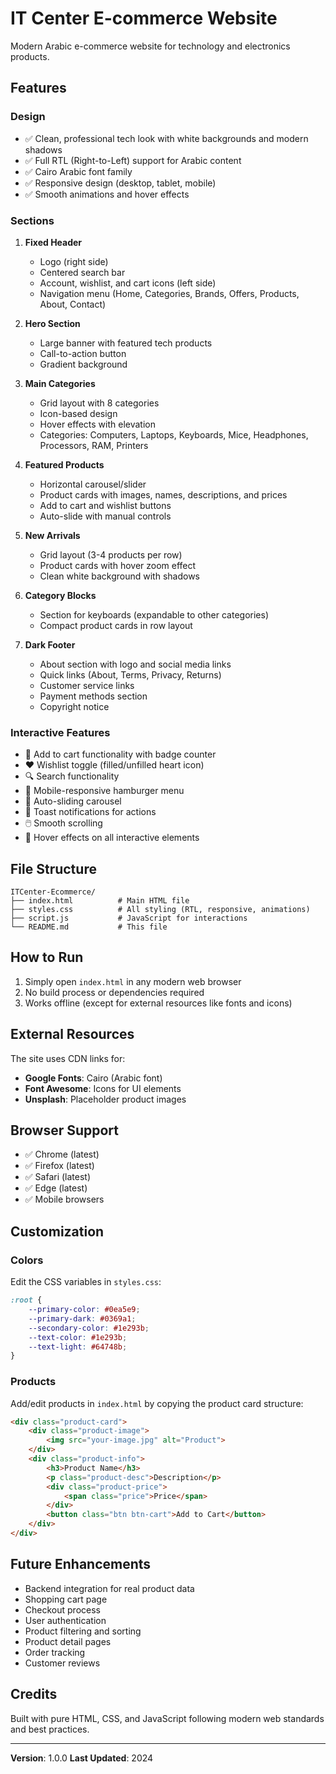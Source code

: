 # IT Center E-commerce Website

Modern Arabic e-commerce website for technology and electronics products.

## Features

### Design
- ✅ Clean, professional tech look with white backgrounds and modern shadows
- ✅ Full RTL (Right-to-Left) support for Arabic content
- ✅ Cairo Arabic font family
- ✅ Responsive design (desktop, tablet, mobile)
- ✅ Smooth animations and hover effects

### Sections
1. **Fixed Header**
   - Logo (right side)
   - Centered search bar
   - Account, wishlist, and cart icons (left side)
   - Navigation menu (Home, Categories, Brands, Offers, Products, About, Contact)

2. **Hero Section**
   - Large banner with featured tech products
   - Call-to-action button
   - Gradient background

3. **Main Categories**
   - Grid layout with 8 categories
   - Icon-based design
   - Hover effects with elevation
   - Categories: Computers, Laptops, Keyboards, Mice, Headphones, Processors, RAM, Printers

4. **Featured Products**
   - Horizontal carousel/slider
   - Product cards with images, names, descriptions, and prices
   - Add to cart and wishlist buttons
   - Auto-slide with manual controls

5. **New Arrivals**
   - Grid layout (3-4 products per row)
   - Product cards with hover zoom effect
   - Clean white background with shadows

6. **Category Blocks**
   - Section for keyboards (expandable to other categories)
   - Compact product cards in row layout

7. **Dark Footer**
   - About section with logo and social media links
   - Quick links (About, Terms, Privacy, Returns)
   - Customer service links
   - Payment methods section
   - Copyright notice

### Interactive Features
- 🛒 Add to cart functionality with badge counter
- ❤️ Wishlist toggle (filled/unfilled heart icon)
- 🔍 Search functionality
- 📱 Mobile-responsive hamburger menu
- 🎠 Auto-sliding carousel
- 🔔 Toast notifications for actions
- 🖱️ Smooth scrolling
- 🎨 Hover effects on all interactive elements

## File Structure

```
ITCenter-Ecommerce/
├── index.html          # Main HTML file
├── styles.css          # All styling (RTL, responsive, animations)
├── script.js           # JavaScript for interactions
└── README.md           # This file
```

## How to Run

1. Simply open `index.html` in any modern web browser
2. No build process or dependencies required
3. Works offline (except for external resources like fonts and icons)

## External Resources

The site uses CDN links for:
- **Google Fonts**: Cairo (Arabic font)
- **Font Awesome**: Icons for UI elements
- **Unsplash**: Placeholder product images

## Browser Support

- ✅ Chrome (latest)
- ✅ Firefox (latest)
- ✅ Safari (latest)
- ✅ Edge (latest)
- ✅ Mobile browsers

## Customization

### Colors
Edit the CSS variables in `styles.css`:
```css
:root {
    --primary-color: #0ea5e9;
    --primary-dark: #0369a1;
    --secondary-color: #1e293b;
    --text-color: #1e293b;
    --text-light: #64748b;
}
```

### Products
Add/edit products in `index.html` by copying the product card structure:
```html
<div class="product-card">
    <div class="product-image">
        <img src="your-image.jpg" alt="Product">
    </div>
    <div class="product-info">
        <h3>Product Name</h3>
        <p class="product-desc">Description</p>
        <div class="product-price">
            <span class="price">Price</span>
        </div>
        <button class="btn btn-cart">Add to Cart</button>
    </div>
</div>
```

## Future Enhancements

- Backend integration for real product data
- Shopping cart page
- Checkout process
- User authentication
- Product filtering and sorting
- Product detail pages
- Order tracking
- Customer reviews

## Credits

Built with pure HTML, CSS, and JavaScript following modern web standards and best practices.

---

**Version**: 1.0.0
**Last Updated**: 2024
